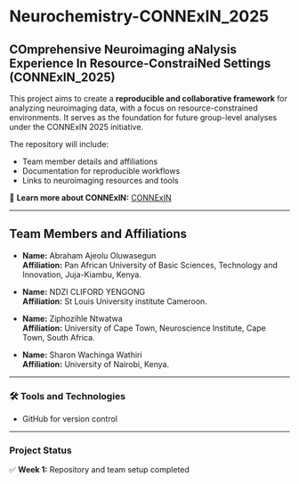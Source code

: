 # Neurochemistry-CONNExIN_2025

## COmprehensive Neuroimaging aNalysis Experience In Resource-ConstraiNed Settings (CONNExIN_2025)

This project aims to create a **reproducible and collaborative framework** for analyzing neuroimaging data, with a focus on resource-constrained environments. It serves as the foundation for future group-level analyses under the CONNExIN 2025 initiative.

The repository will include:
- Team member details and affiliations
- Documentation for reproducible workflows
- Links to neuroimaging resources and tools

🔗 **Learn more about CONNExIN:** [CONNExIN](https://event.fourwaves.com/connexin/pages) 

---

## Team Members and Affiliations

- **Name:** Abraham Ajeolu Oluwasegun  
  **Affiliation:** Pan African University of Basic Sciences, Technology and Innovation, Juja-Kiambu, Kenya.
  
- **Name:** NDZI CLIFORD YENGONG  
  **Affiliation:** St Louis University institute Cameroon.

- **Name:** Ziphozihle Ntwatwa  
  **Affiliation:** University of Cape Town, Neuroscience Institute, Cape Town, South Africa.

- **Name:** Sharon Wachinga Wathiri  
  **Affiliation:** University of Nairobi, Kenya.

  

---  

### 🛠 Tools and Technologies
- GitHub for version control

---

### Project Status
✅ **Week 1:** Repository and team setup completed

